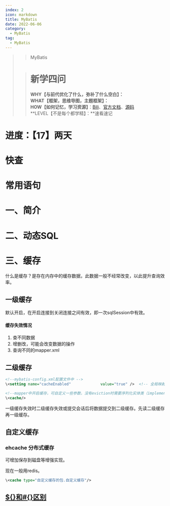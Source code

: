 ```yaml
---
index: 2
icon: markdown
title: MyBatis
date: 2022-06-06
category:
  - MyBatis
tag:
  - MyBatis
---
```


> > MyBatis
>
> <!-- more -->
>
> > # 新学四问
> >
> > **WHY【与前代优化了什么，弥补了什么空白】：**  
> > **WHAT【框架，思维导图，主题框架】：**  
> > **HOW【如何记忆，学习资源】**：[Bili](https://www.bilibili.com/video/BV1NE411Q7Nx?spm_id_from=333.999.0.0)、[官方文档](https://mybatis.org/mybatis-3/zh/statement-builders.html)、[源码](https://github.com/mybatis/mybatis-3)  
> > **LEVEL【不是每个都学精】：**速看速记  

# 进度：【17】两天

# 快查

# 常用语句

# 一、简介

# 二、动态SQL

# 三、缓存

什么是缓存？是存在内存中的缓存数据，此数据一般不经常改变，以此提升查询效率。

## 一级缓存

默认开启，在开启连接到关闭连接之间有效，即一次sqlSession中有效。

#### 缓存失效情况

1. 查不同数据
2. 增删改，可能会改变数据的操作
3. 查询不同的mapper.xml

## 二级缓存

```xml
<!--mybatis-config.xml配置文件中 -->
\<setting name="cacheEnabled"             value="true" />  <!-- 全局映射器启用缓存 -->

<!--mapper中开启缓存，可自定义一些参数，没有eviction时需要序列化实体类（implement Serializable） -->
\<cache/> 
```

一级缓存失效时二级缓存失效或提交会话后将数据提交到二级缓存。先读二级缓存再一级缓存。

## 自定义缓存

### ehcache   分布式缓存

可增加保存到磁盘等增强实现。

现在一般用redis。

```xml
\<cache type="自定义缓存的包.自定义缓存"/> 
```

## [${}和#{}区别](https://blog.csdn.net/super_DuoLa/article/details/121971500)



